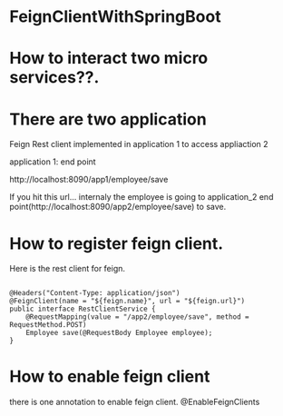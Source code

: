 # FeignClientWithSpringBoot


# How to interact two micro services??.


# There are two application 
 Feign Rest client implemented in application 1 to access appliaction 2
 
 application 1: end point
 
http://localhost:8090/app1/employee/save

If you hit this url... internaly the employee is going to application_2 end point(http://localhost:8090/app2/employee/save) to save.


# How to register feign client.

Here is the rest client for feign.
<pre><code>
@Headers("Content-Type: application/json")
@FeignClient(name = "${feign.name}", url = "${feign.url}")
public interface RestClientService {
    @RequestMapping(value = "/app2/employee/save", method = RequestMethod.POST)
    Employee save(@RequestBody Employee employee);
}
</code></pre>


# How to enable feign client
there is one annotation to enable feign client.
@EnableFeignClients



